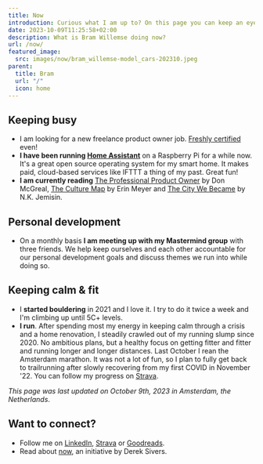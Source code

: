 ```yaml
---
title: Now
introduction: Curious what I am up to? On this page you can keep an eye on what is keeping me busy right now.
date: 2023-10-09T11:25:58+02:00
description: What is Bram Willemse doing now?
url: /now/
featured_image:
  src: images/now/bram_willemse-model_cars-202310.jpeg
parent:
  title: Bram
  url: "/"
  icon: home
---
```

## Keeping busy

- I am looking for a new freelance product owner job. [Freshly certified](https://www.credly.com/badges/08421a52-3b82-472e-96c7-ef686d323866 "Inspect Bram's PSPO-I certification on Credly") even!
- **I have been running [Home Assistant](https://www.home-assistant.io/ "Read about Home Assistant")** on a Raspberry Pi for a while now. It's a great open source operating system for my smart home. It makes paid, cloud-based services like IFTTT a thing of my past. Great fun!
- **I am currently reading** [The Professional Product Owner](https://www.goodreads.com/book/show/35133269-the-professional-product-owner "Read about the Professional Product Owner by Don McGreal on GoodReads") by Don McGreal, [The Culture Map](https://www.goodreads.com/book/show/22085568-the-culture-map "Read about The Culture Map by Erin Meyer on GoodReads") by Erin Meyer and [The City We Became](https://www.goodreads.com/book/show/50308712-the-city-we-became "Read about The City We Became by N.K. Jemisin on GoodReads") by N.K. Jemisin.

## Personal development

- On a monthly basis **I am meeting up with my Mastermind group** with three friends. We help keep ourselves and each other accountable for our personal development goals and discuss themes we run into while doing so.

## Keeping calm &amp; fit

- I **started bouldering** in 2021 and I love it. I try to do it twice a week and I'm climbing up until 5C+ levels.
- **I run**. After spending most my energy in keeping calm through a crisis and a home renovation, I steadily crawled out of my running slump since 2020.  No ambitious plans, but a healthy focus on getting fitter and fitter and running longer and longer distances. Last October I rean the Amsterdam marathon. It was not a lot of fun, so I plan to fully get back to trailrunning after slowly recovering from my first COVID in November '22.  You can follow my progress on [Strava](https://strava.com/athletes/bramwillemse "Follow my training progress on Strava").

*This page was last updated on <time datetime="2023-10-09T11:25:58+02:00
">October 9th, 2023</time> in Amsterdam, the Netherlands*.

## Want to connect?

- Follow me on [LinkedIn](https://linkedin.com/in/bramwillemse "Check out my profile and CV on LinkedIn"), [Strava](https://strava.com/athletes/bramwillemse "Follow my training progress on Strava") or [Goodreads](https://www.goodreads.com/bramwillemse "See what I read on my GoodReads profile").
- Read about <a href="https://nownownow.com/about">now</a>, an initiative by Derek Sivers.

